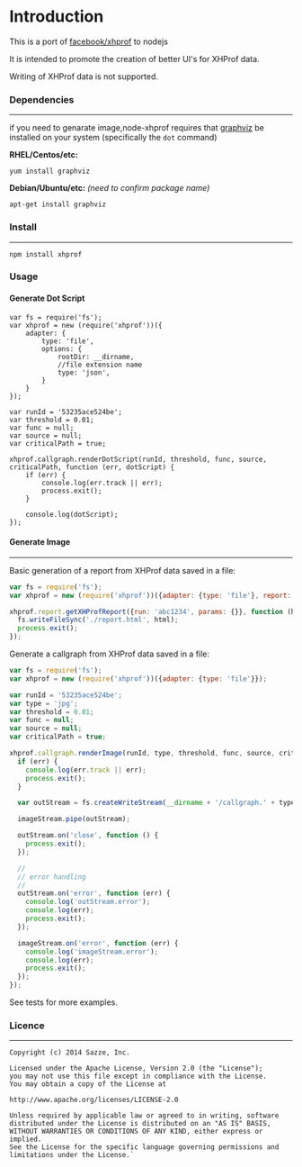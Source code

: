 Introduction
======

This is a port of [facebook/xhprof](https://github.com/facebook/xhprof) to nodejs

It is intended to promote the creation of better UI's for XHProf data.

Writing of XHProf data is not supported.

### Dependencies
------

if you need to genarate image,node-xhprof requires that [graphviz](http://www.graphviz.org/) be installed on your system (specifically the `dot` command)

**RHEL/Centos/etc:**

```
yum install graphviz
```

**Debian/Ubuntu/etc:** *(need to confirm package name)*

```
apt-get install graphviz
```

### Install
------

```
npm install xhprof
```

### Usage

#### Generate Dot Script
```
var fs = require('fs');
var xhprof = new (require('xhprof'))({
    adapter: {
        type: 'file',
        options: {
            rootDir: __dirname,
            //file extension name
            type: 'json',
        }
    }
});

var runId = '53235ace524be';
var threshold = 0.01;
var func = null;
var source = null;
var criticalPath = true;

xhprof.callgraph.renderDotScript(runId, threshold, func, source, criticalPath, function (err, dotScript) {
    if (err) {
        console.log(err.track || err);
        process.exit();
    }

    console.log(dotScript);
});
```

#### Generate Image
------

Basic generation of a report from XHProf data saved in a file:

```javascript
var fs = require('fs');
var xhprof = new (require('xhprof'))({adapter: {type: 'file'}, report: 'default'});

xhprof.report.getXHProfReport({run: 'abc1234', params: {}}, function (html) {
  fs.writeFileSync('./report.html', html);
  process.exit();
});
```

Generate a callgraph from XHProf data saved in a file:

```javascript
var fs = require('fs');
var xhprof = new (require('xhprof'))({adapter: {type: 'file'}});

var runId = '53235ace524be';
var type = 'jpg';
var threshold = 0.01;
var func = null;
var source = null;
var criticalPath = true;

xhprof.callgraph.renderImage(runId, type, threshold, func, source, criticalPath, function (err, imageStream) {
  if (err) {
    console.log(err.track || err);
    process.exit();
  }

  var outStream = fs.createWriteStream(__dirname + '/callgraph.' + type, {flags: 'w'});

  imageStream.pipe(outStream);

  outStream.on('close', function () {
    process.exit();
  });

  //
  // error handling
  //
  outStream.on('error', function (err) {
    console.log('outStream.error');
    console.log(err);
    process.exit();
  });

  imageStream.on('error', function (err) {
    console.log('imageStream.error');
    console.log(err);
    process.exit();
  });
});
```

See tests for more examples.

### Licence
------

    Copyright (c) 2014 Sazze, Inc.

    Licensed under the Apache License, Version 2.0 (the "License");
    you may not use this file except in compliance with the License.
    You may obtain a copy of the License at

    http://www.apache.org/licenses/LICENSE-2.0

    Unless required by applicable law or agreed to in writing, software
    distributed under the License is distributed on an "AS IS" BASIS,
    WITHOUT WARRANTIES OR CONDITIONS OF ANY KIND, either express or implied.
    See the License for the specific language governing permissions and
    limitations under the License.`
